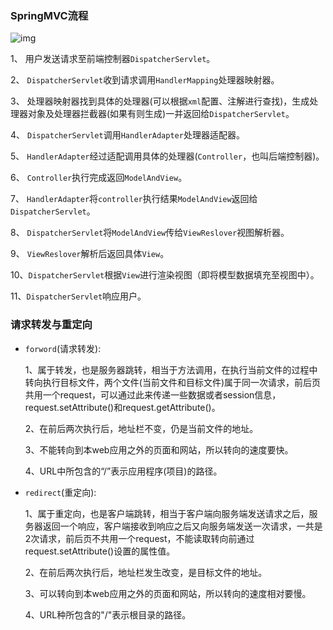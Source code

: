 ### SpringMVC流程

![img](https://img-blog.csdn.net/20181012144614991?watermark/2/text/aHR0cHM6Ly9ibG9nLmNzZG4ubmV0L3hoZjg1Mjk2Mw==/font/5a6L5L2T/fontsize/400/fill/I0JBQkFCMA==/dissolve/70)

1、 用户发送请求至前端控制器`DispatcherServlet`。

2、 `DispatcherServlet`收到请求调用`HandlerMapping`处理器映射器。

3、 处理器映射器找到具体的处理器(可以根据`xml`配置、注解进行查找)，生成处理器对象及处理器拦截器(如果有则生成)一并返回给`DispatcherServlet`。

4、 `DispatcherServlet`调用`HandlerAdapter`处理器适配器。

5、 `HandlerAdapter`经过适配调用具体的处理器(`Controller`，也叫后端控制器)。

6、 `Controller`执行完成返回`ModelAndView`。

7、 `HandlerAdapter`将`controller`执行结果`ModelAndView`返回给`DispatcherServlet`。

8、 `DispatcherServlet`将`ModelAndView`传给`ViewReslover`视图解析器。

9、 `ViewReslover`解析后返回具体`View`。

10、`DispatcherServlet`根据`View`进行渲染视图（即将模型数据填充至视图中）。

11、`DispatcherServlet`响应用户。



### 请求转发与重定向

* `forword`(请求转发): 

  1、属于转发，也是服务器跳转，相当于方法调用，在执行当前文件的过程中转向执行目标文件，两个文件(当前文件和目标文件)属于同一次请求，前后页共用一个request，可以通过此来传递一些数据或者session信息，request.setAttribute()和request.getAttribute()。

  2、在前后两次执行后，地址栏不变，仍是当前文件的地址。

  3、不能转向到本web应用之外的页面和网站，所以转向的速度要快。

  4、URL中所包含的“/”表示应用程序(项目)的路径。  

* `redirect`(重定向):

  1、属于重定向，也是客户端跳转，相当于客户端向服务端发送请求之后，服务器返回一个响应，客户端接收到响应之后又向服务端发送一次请求，一共是2次请求，前后页不共用一个request，不能读取转向前通过request.setAttribute()设置的属性值。

  2、在前后两次执行后，地址栏发生改变，是目标文件的地址。

  3、可以转向到本web应用之外的页面和网站，所以转向的速度相对要慢。

  4、URL种所包含的"/"表示根目录的路径。